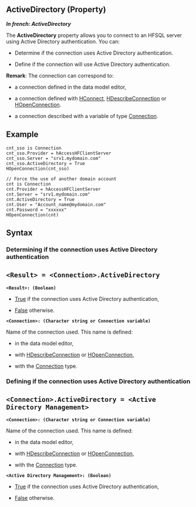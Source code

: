 
## ActiveDirectory (Property)

***In french: ActiveDirectory***
	



<a name="XUse"></a>
<a name="Use"></a>
<a name="description"></a>
The **ActiveDirectory** property allows you to connect to an HFSQL server using Active Directory authentication. You can:

- Determine if the connection uses Active Directory authentication.

- Define if the connection will use Active Directory authentication.




**Remark**: The connection can correspond to:

- a connection defined in the data model editor,

- a connection defined with [HConnect](../WDLang4/3044263.md), [HDescribeConnection](../WDLang4/3044205.md) or [HOpenConnection](../WDLang4/3044107.md).

- a connection described with a variable of type [Connection](../WDLang4/1514073.md).



<a name="Example1"></a>
<a name="sample_code"></a>

## Example


```wl
cnt_sso is Connection
cnt_sso.Provider = hAccessHFClientServer
cnt_sso.Server = "srv1.mydomain.com"
cnt_sso.ActiveDirectory = True
HOpenConnection(cnt_sso)
```



```wl
// Force the use of another domain account
cnt is Connection
cnt.Provider = hAccessHFClientServer
cnt.Server = "srv1.mydomain.com"
cnt.ActiveDirectory = True
cnt.User = "Account_name@mydomain.com"
cnt.Password = "xxxxxx"
HOpenConnection(cnt)
```

<a name="XSYNTAX"></a>
<a name="SYNTAX1"></a>

## Syntax

### Determining if the connection uses Active Directory authentication

`<Result> = <Connection>.ActiveDirectory`
---

**`<Result>: (Boolean)`**



- <u><u><u><u>True</u></u></u></u> if the connection uses Active Directory authentication,

- <u><u><u><u>False</u></u></u></u> otherwise. 




**`<Connection>: (Character string or Connection variable)`**

Name of the connection used. This name is defined:

- in the data model editor,

- with [HDescribeConnection](../WDLang4/3044205.md) or [HOpenConnection](../WDLang4/3044107.md),

- with the [Connection](../WDLang4/1514073.md) type.  





<a name="SYNTAX2"></a>

### Defining if the connection uses Active Directory authentication

`<Connection>.ActiveDirectory = <Active Directory Management>`
---

**`<Connection>: (Character string or Connection variable)`**

Name of the connection used. This name is defined:

- in the data model editor,

- with [HDescribeConnection](../WDLang4/3044205.md) or [HOpenConnection](../WDLang4/3044107.md),

- with the [Connection](../WDLang4/1514073.md) type.




**`<Active Directory Management>: (Boolean)`**



- <u><u><u><u>True</u></u></u></u> if the connection uses Active Directory authentication,

- <u><u><u><u>False</u></u></u></u> otherwise.   







